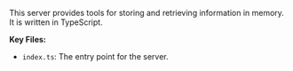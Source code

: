 This server provides tools for storing and retrieving information in memory. It is written in TypeScript.

**Key Files:**

*   `index.ts`: The entry point for the server.
